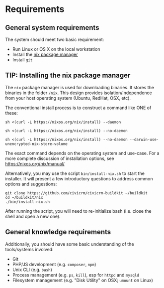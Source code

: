 # Requirements

## General system requirements

The system should meet two basic requirement:

* Run Linux or OS X on the local workstation
* Install the [nix package manager](https://nixos.org/nix/)
* Install `git`

## TIP: Installing the nix package manager

The `nix` package manager is used for downloading binaries.  It stores the
binaries in the folder `/nix`.  This design provides isolation/independence
from your host operating system (Ubuntu, RedHat, OSX, etc).

The conventional install process is to construct a command like ONE of these:

```
sh <(curl -L https://nixos.org/nix/install) --daemon

sh <(curl -L https://nixos.org/nix/install) --no-daemon

sh <(curl -L https://nixos.org/nix/install) --no-daemon --darwin-use-unencrypted-nix-store-volume
```

The exact command depends on the operating system and use-case.  For a more
complete discussion of installation options, see https://nixos.org/nix/manual/

Alternatively, you may use the script `bin/install-nix.sh` to start the
installer.  It will present a few introductory questions to address common
options and suggestions:

```
git clone https://github.com/civicrm/civicrm-buildkit ~/buildkit
cd ~/buildkit/nix
./bin/install-nix.sh
```

After running the script, you will need to re-initialize bash (i.e.  close
the shell and open a new one).

## General knowledge requirements

Additionally, you should have some basic understanding of the tools/systems involved:

* Git
* PHP/JS development (e.g. `composer`, `npm`)
* Unix CLI (e.g. `bash`)
* Process management (e.g. `ps`, `kill`), esp for `httpd` and `mysqld`
* Filesystem management (e.g. "Disk Utility" on OSX; `umount` on Linux)
